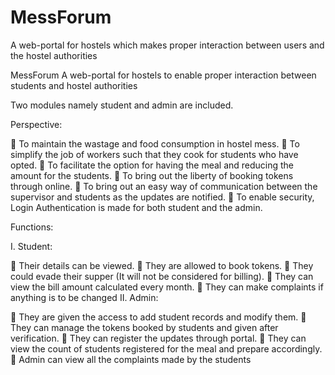 # MessForum
A web-portal for hostels which makes proper interaction between users and the hostel authorities

MessForum
A web-portal for hostels to enable proper interaction between students and hostel authorities

Two modules namely student and admin are included.

Perspective:

 To maintain the wastage and food consumption in hostel mess.  To simplify the job of workers such that they cook for students who have opted.  To facilitate the option for having the meal and reducing the amount for the students.  To bring out the liberty of booking tokens through online.  To bring out an easy way of communication between the supervisor and students as the updates are notified.  To enable security, Login Authentication is made for both student and the admin.

Functions:

I. Student:

	Their details can be viewed.
	They are allowed to book tokens.
	They could evade their supper (It will not be considered for billing).
	They can view the bill amount calculated every month.
	They can make complaints if anything is to be changed
II. Admin:

	They are given the access to add student records and modify them.
	They can manage the tokens booked by students and given after verification.
	They can register the updates through portal.
	They can view the count of students registered for the meal and prepare accordingly.
	Admin can view all the complaints made by the students

